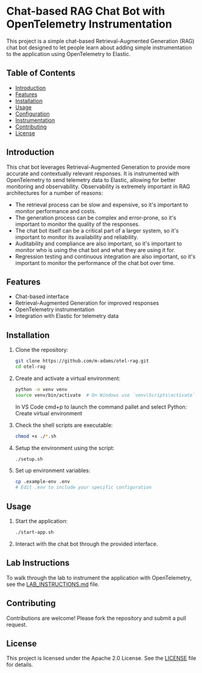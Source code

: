 # Chat-based RAG Chat Bot with OpenTelemetry Instrumentation

This project is a simple chat-based Retrieval-Augmented Generation (RAG) chat bot designed to let people learn about adding simple instrumentation to the application using OpenTelemetry to Elastic.

## Table of Contents

- [Introduction](#introduction)
- [Features](#features)
- [Installation](#installation)
- [Usage](#usage)
- [Configuration](#configuration)
- [Instrumentation](#instrumentation)
- [Contributing](#contributing)
- [License](#license)

## Introduction

This chat bot leverages Retrieval-Augmented Generation to provide more accurate and contextually relevant responses. It is instrumented with OpenTelemetry to send telemetry data to Elastic, allowing for better monitoring and observability.
Observability is extremely important in RAG architectures for a number of reasons:
- The retrieval process can be slow and expensive, so it's important to monitor performance and costs.
- The generation process can be complex and error-prone, so it's important to monitor the quality of the responses.
- The chat bot itself can be a critical part of a larger system, so it's important to monitor its availability and reliability.
- Auditability and compliance are also important, so it's important to monitor who is using the chat bot and what they are using it for.
- Regression testing and continuous integration are also important, so it's important to monitor the performance of the chat bot over time.

## Features

- Chat-based interface
- Retrieval-Augmented Generation for improved responses
- OpenTelemetry instrumentation
- Integration with Elastic for telemetry data

## Installation

1. Clone the repository:
    ```sh
    git clone https://github.com/m-adams/otel-rag.git
    cd otel-rag
    ```

2. Create and activate a virtual environment:
    ```sh
    python -m venv venv
    source venv/bin/activate  # On Windows use `venv\Scripts\activate`
    ```
    In VS Code cmd+p to launch the command pallet and select Python: Create virtual environment

3. Check the shell scripts are executable:
    ```sh
    chmod +x ./*.sh
    ```

4. Setup the environment using the script:
    ```sh
    ./setup.sh
    ```
    
5. Set up environment variables:
    ```sh
    cp .example-env .env
    # Edit .env to include your specific configuration
    ```


## Usage

1. Start the application:
    ```sh
    ./start-app.sh
    ```

2. Interact with the chat bot through the provided interface.

## Lab Instructions
To walk through the lab to instrument the application with OpenTelemetry, see the [LAB_INSTRUCTIONS.md](LAB_INSTRUCTIONS.md) file.

## Contributing

Contributions are welcome! Please fork the repository and submit a pull request.


## License

This project is licensed under the Apache 2.0 License. See the [LICENSE](LICENSE) file for details.
